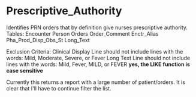 # Prescriptive_Authority
Identifies PRN orders that by definition give nurses prescriptive authority. 
  Tables:
    Encounter
    Person
    Orders
    Order_Comment
    Enctr_Alias
    Pha_Prod_Disp_Obs_St
    Long_Text

  Exclusion Criteria:
    Clinical Display Line should not include lines with the words: Mild, Moderate, Severe, or Fever
    Long Text Line should not include lines with the words: Mild, Fever, MILD, or FEVER
        **yes, the LIKE function is case sensitive**

Currently this returns a report with a large number of patient/orders. It is clear that I'll have to continue filter the list.
  

